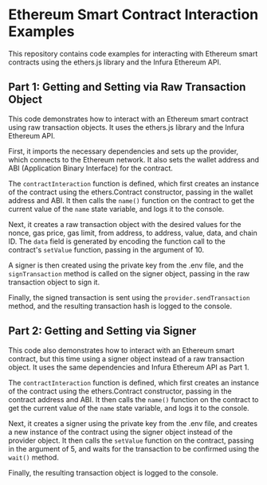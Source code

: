 # Ethereum Smart Contract Interaction Examples

This repository contains code examples for interacting with Ethereum smart contracts using the ethers.js library and the Infura Ethereum API.

## Part 1: Getting and Setting via Raw Transaction Object

This code demonstrates how to interact with an Ethereum smart contract using raw transaction objects. It uses the ethers.js library and the Infura Ethereum API.

First, it imports the necessary dependencies and sets up the provider, which connects to the Ethereum network. It also sets the wallet address and ABI (Application Binary Interface) for the contract.

The `contractInteraction` function is defined, which first creates an instance of the contract using the ethers.Contract constructor, passing in the wallet address and ABI. It then calls the `name()` function on the contract to get the current value of the `name` state variable, and logs it to the console.

Next, it creates a raw transaction object with the desired values for the nonce, gas price, gas limit, from address, to address, value, data, and chain ID. The `data` field is generated by encoding the function call to the contract's `setValue` function, passing in the argument of 10.

A signer is then created using the private key from the .env file, and the `signTransaction` method is called on the signer object, passing in the raw transaction object to sign it.

Finally, the signed transaction is sent using the `provider.sendTransaction` method, and the resulting transaction hash is logged to the console.

## Part 2: Getting and Setting via Signer

This code also demonstrates how to interact with an Ethereum smart contract, but this time using a signer object instead of a raw transaction object. It uses the same dependencies and Infura Ethereum API as Part 1.

The `contractInteraction` function is defined, which first creates an instance of the contract using the ethers.Contract constructor, passing in the contract address and ABI. It then calls the `name()` function on the contract to get the current value of the `name` state variable, and logs it to the console.

Next, it creates a signer using the private key from the .env file, and creates a new instance of the contract using the signer object instead of the provider object. It then calls the `setValue` function on the contract, passing in the argument of 5, and waits for the transaction to be confirmed using the `wait()` method.

Finally, the resulting transaction object is logged to the console.
